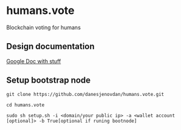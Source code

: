 # humans.vote
Blockchain voting for humans

## Design documentation
[Google Doc with stuff](https://docs.google.com/document/d/1HivUUGqH4lilm60n36SA12tUegNr2g3yyi_9uRWT29I/edit#)

## Setup bootstrap node
```git clone https://github.com/danesjenovdan/humans.vote.git```

```cd humans.vote```

```sudo sh setup.sh -i <domain/your public ip> -a <wallet account [optional]> -b True[optional if runing bootnode]```
